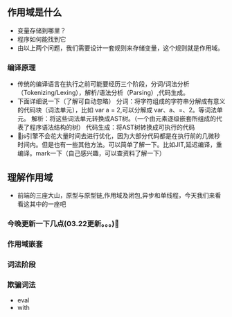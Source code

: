 <!--
 * @Author: your name
 * @Date: 2021-05-17 15:07:40
 * @LastEditTime: 2021-05-17 15:09:59
 * @LastEditors: Please set LastEditors
 * @Description: In User Settings Edit
 * @FilePath: \jsSkill\jsknow\jk1.md
-->
## 作用域是什么
- 变量存储到哪里？
- 程序如何能找到它
- 由以上两个问题，我们需要设计一套规则来存储变量，这个规则就是作用域。
### 编译原理
- 传统的编译语言在执行之前可能要经历三个阶段，分词/词法分析（Tokenizing/Lexing），解析/语法分析（Parsing）,代码生成。
- 下面详细说一下（了解可自动忽略）
分词：将字符组成的字符串分解成有意义的代码块（词法单元），比如 var a = 2,可以分解成 var、a、=、2。等词法单元。
解析：将这些词法单元转换成AST树。（一个由元素逐级嵌套所组成的代表了程序语法结构的树）
代码生成：将AST树转换成可执行的代码
- 🍗js引擎不会花大量时间去进行优化，因为大部分代码都是在执行前的几微秒时间内。但是也有一些其他方法。可以简单了解一下。比如JIT,延迟编译，重编译。mark一下（自己感兴趣，可以查资料了解一下）
## 理解作用域
- 前端的三座大山，原型与原型链,作用域及闭包,异步和单线程，今天我们来看看这其中的一座吧
### 今晚更新一下几点(03.22更新。。。)🍗
### 作用域嵌套
### 词法阶段
### 欺骗词法
- eval
- with
